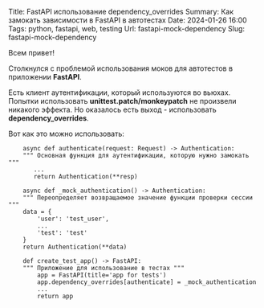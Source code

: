 Title: FastAPI использование dependency_overrides 
Summary: Как замокать зависимости в FastAPI в автотестах
Date: 2024-01-26 16:00
Tags: python, fastapi, web, testing
Url: fastapi-mock-dependency
Slug: fastapi-mock-dependency

Всем привет!

Столкнулся с проблемой использования моков для автотестов в приложении **FastAPI**.

Есть клиент аутентификации, который используются во вьюхах. Попытки использовать **unittest.patch/monkeypatch** не произвели никакого эффекта. 
Но оказалось есть выход - использовать **dependency_overrides**. 

Вот как это можно использовать:

```
    async def authenticate(request: Request) -> Authentication:
    """ Основная функция для аутентификации, которую нужно замокать """
       ...
       return Authentication(**resp)
```

```
    async def _mock_authentication() -> Authentication:
    """ Переопределяет возвращаемое значение функции проверки сессии """
    data = {
        'user': 'test_user',
        ...
        'test': 'test'
    }
    return Authentication(**data)
```

```
    def create_test_app() -> FastAPI:
    """ Приложение для использование в тестах """
        app = FastAPI(title='app for tests')
        app.dependency_overrides[authenticate] = _mock_authentication
        ...
        return app
```